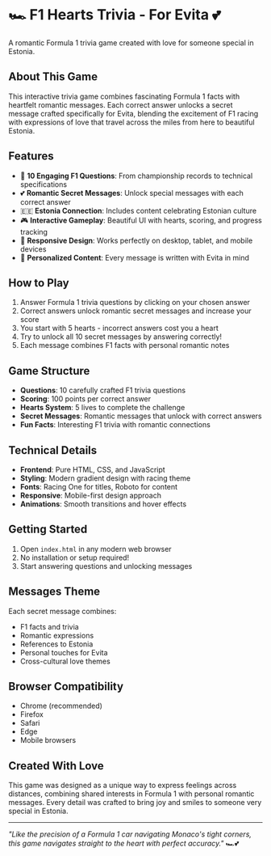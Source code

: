 # 🏎️ F1 Hearts Trivia - For Evita 💕

A romantic Formula 1 trivia game created with love for someone special in Estonia.

## About This Game

This interactive trivia game combines fascinating Formula 1 facts with heartfelt romantic messages. Each correct answer unlocks a secret message crafted specifically for Evita, blending the excitement of F1 racing with expressions of love that travel across the miles from here to beautiful Estonia.

## Features

- 🏁 **10 Engaging F1 Questions**: From championship records to technical specifications
- 💕 **Romantic Secret Messages**: Unlock special messages with each correct answer
- 🇪🇪 **Estonia Connection**: Includes content celebrating Estonian culture
- 🎮 **Interactive Gameplay**: Beautiful UI with hearts, scoring, and progress tracking
- 📱 **Responsive Design**: Works perfectly on desktop, tablet, and mobile devices
- 🌟 **Personalized Content**: Every message is written with Evita in mind

## How to Play

1. Answer Formula 1 trivia questions by clicking on your chosen answer
2. Correct answers unlock romantic secret messages and increase your score
3. You start with 5 hearts - incorrect answers cost you a heart
4. Try to unlock all 10 secret messages by answering correctly!
5. Each message combines F1 facts with personal romantic notes

## Game Structure

- **Questions**: 10 carefully crafted F1 trivia questions
- **Scoring**: 100 points per correct answer
- **Hearts System**: 5 lives to complete the challenge
- **Secret Messages**: Romantic messages that unlock with correct answers
- **Fun Facts**: Interesting F1 trivia with romantic connections

## Technical Details

- **Frontend**: Pure HTML, CSS, and JavaScript
- **Styling**: Modern gradient design with racing theme
- **Fonts**: Racing One for titles, Roboto for content
- **Responsive**: Mobile-first design approach
- **Animations**: Smooth transitions and hover effects

## Getting Started

1. Open `index.html` in any modern web browser
2. No installation or setup required!
3. Start answering questions and unlocking messages

## Messages Theme

Each secret message combines:
- F1 facts and trivia
- Romantic expressions
- References to Estonia
- Personal touches for Evita
- Cross-cultural love themes

## Browser Compatibility

- Chrome (recommended)
- Firefox
- Safari
- Edge
- Mobile browsers

## Created With Love

This game was designed as a unique way to express feelings across distances, combining shared interests in Formula 1 with personal romantic messages. Every detail was crafted to bring joy and smiles to someone very special in Estonia.

---

*"Like the precision of a Formula 1 car navigating Monaco's tight corners, this game navigates straight to the heart with perfect accuracy."* 🏎️💕
